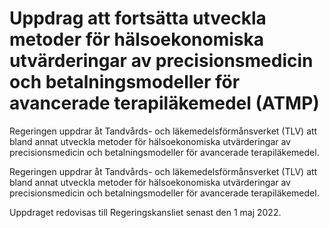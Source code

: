 # Uppdrag att fortsätta utveckla metoder för hälsoekonomiska utvärderingar av precisionsmedicin och betalningsmodeller för avancerade terapiläkemedel (ATMP)

Regeringen uppdrar åt Tandvårds- och läkemedelsförmånsverket (TLV) att bland annat utveckla metoder för hälsoekonomiska utvärderingar av precisionsmedicin och betalningsmodeller för avancerade terapiläkemedel.

Regeringen uppdrar åt Tandvårds- och läkemedelsförmånsverket (TLV) att bland annat utveckla metoder för hälsoekonomiska utvärderingar av precisionsmedicin och betalningsmodeller för avancerade terapiläkemedel.

Uppdraget redovisas till Regeringskansliet senast den 1 maj 2022.
